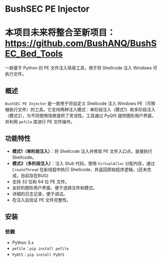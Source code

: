 # BushSEC PE Injector
# 本项目未来将整合至新项目：https://github.com/BushANQ/BushSEC_Bed_Tools
一款基于 Python 的 PE 文件注入简易工具，用于将 Shellcode 注入 Windows 可执行文件。

## 概述

`BushSEC PE Injector` 是一款用于将自定义 Shellcode 注入 Windows PE（可移植执行文件）的工具。它支持两种注入模式：单阶段注入（模式1）和多阶段注入（模式2），为不同使用场景提供了灵活性。工具通过 PyQt5 提供图形用户界面，并利用 `pefile` 库进行 PE 文件操作。

## 功能特性

- **模式1（单阶段注入）**：将 Shellcode 注入并修改 PE 文件入口点，直接执行 Shellcode。
- **模式2（多阶段注入）**：注入 Stub 代码，使用 `VirtualAlloc` 分配内存，通过 `CreateThread` 在新线程中执行 Shellcode，并返回原始程序逻辑。(还未完成，目前存在BUG)
- 支持 32 位和 64 位 PE 文件。
- 友好的图形用户界面，便于选择文件和模式。
- 详细的日志记录，便于调试。
- 在注入后验证 PE 文件完整性。

## 安装

### 依赖
- Python 3.x
- `pefile`：`pip install pefile`
- `PyQt5`：`pip install PyQt5`

